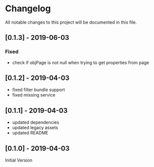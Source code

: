# Changelog
All notable changes to this project will be documented in this file.

## [0.1.3] - 2019-06-03

### Fixed

* check if objPage is not null when trying to get properties from page

## [0.1.2] - 2019-04-03

* fixed filter bundle support
* fixed missing service

## [0.1.1] - 2019-04-03

* updated dependencies
* updated legacy assets
* updated README

## [0.1.0] - 2019-04-03

Initial Version
